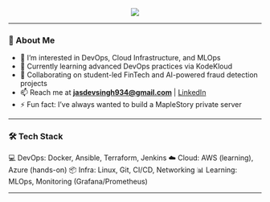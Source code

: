 <!-- Typing effect -->
<p align="center">
  <img src="https://readme-typing-svg.herokuapp.com?font=Fira+Code&size=24&pause=1000&color=00F7FF&center=true&vCenter=true&width=800&lines=Hi%2C+I'm+Jasdev!;💻+DevOps+Engineer+%7C+☁️+Cloud+Infra+%7C+🤖+MLOps+Explorer;Let's+automate+everything+🚀;If+it+works+on+my+machine%2C+we're+shipping+it+💥;Terraform+apply...+and+pray+🙏;Deleting+prod+in+3...2...💀;sudo+fix-everything.sh+✨" />
</p>

---

### 👋 About Me
- 👀 I’m interested in DevOps, Cloud Infrastructure, and MLOps  
- 🌱 Currently learning advanced DevOps practices via KodeKloud  
- 💞️ Collaborating on student-led FinTech and AI-powered fraud detection projects  
- 📫 Reach me at **jasdevsingh934@gmail.com** | [LinkedIn](https://www.linkedin.com/in/jasdevsingh-/)  
- ⚡ Fun fact: I’ve always wanted to build a MapleStory private server

---

### 🛠️ Tech Stack
💻 DevOps: Docker, Ansible, Terraform, Jenkins
☁️ Cloud: AWS (learning), Azure (hands-on)
📦 Infra: Linux, Git, CI/CD, Networking
📊 Learning: MLOps, Monitoring (Grafana/Prometheus)


---



